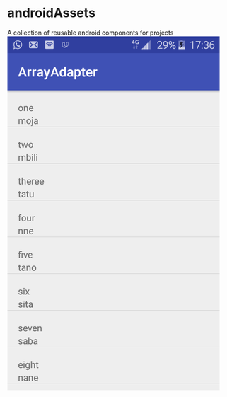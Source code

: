 # androidAssets
A collection of reusable android components for projects 
![Screen shot of the App](https://github.com/ghmeec/androidAssets/blob/master/Screenshot_2018-12-21-17-36-54.png)
